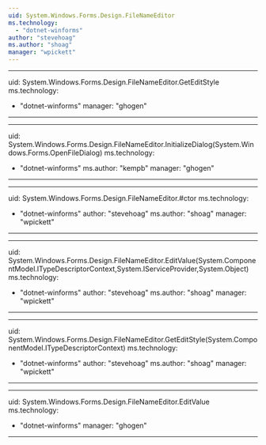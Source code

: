 ```yaml
---
uid: System.Windows.Forms.Design.FileNameEditor
ms.technology: 
  - "dotnet-winforms"
author: "stevehoag"
ms.author: "shoag"
manager: "wpickett"
---
```


---
uid: System.Windows.Forms.Design.FileNameEditor.GetEditStyle
ms.technology: 
  - "dotnet-winforms"
manager: "ghogen"
---

---
uid: System.Windows.Forms.Design.FileNameEditor.InitializeDialog(System.Windows.Forms.OpenFileDialog)
ms.technology: 
  - "dotnet-winforms"
ms.author: "kempb"
manager: "ghogen"
---

---
uid: System.Windows.Forms.Design.FileNameEditor.#ctor
ms.technology: 
  - "dotnet-winforms"
author: "stevehoag"
ms.author: "shoag"
manager: "wpickett"
---

---
uid: System.Windows.Forms.Design.FileNameEditor.EditValue(System.ComponentModel.ITypeDescriptorContext,System.IServiceProvider,System.Object)
ms.technology: 
  - "dotnet-winforms"
author: "stevehoag"
ms.author: "shoag"
manager: "wpickett"
---

---
uid: System.Windows.Forms.Design.FileNameEditor.GetEditStyle(System.ComponentModel.ITypeDescriptorContext)
ms.technology: 
  - "dotnet-winforms"
author: "stevehoag"
ms.author: "shoag"
manager: "wpickett"
---

---
uid: System.Windows.Forms.Design.FileNameEditor.EditValue
ms.technology: 
  - "dotnet-winforms"
manager: "ghogen"
---
